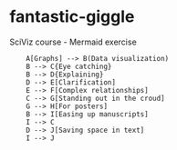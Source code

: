 # fantastic-giggle
SciViz course - Mermaid exercise
```
    A[Graphs] --> B(Data visualization)
    B --> C{Eye catching}
    B --> D{Explaining}
    D --> E[Clarification]
    E --> F[Complex relationships]
    C --> G[Standing out in the croud]
    G --> H[For posters]
    B --> I[Easing up manuscripts]
    I --> C
    D --> J[Saving space in text]
    I --> J
```
